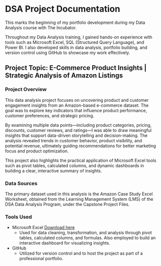 # DSA Project Documentation

This marks the beginning of my portfolio development during my Data Analysis course with The Incubator.

Throughout my Data Analysis training, I gained hands-on experience with tools such as Microsoft Excel, SQL (Structured Query Language), and Power BI. I also developed skills in data analysis, portfolio building, and version control using GitHub to showcase my work effectively.

## Project Topic: E-Commerce Product Insights | Strategic Analysis of Amazon Listings

### Project Overview

This data analysis project focuses on uncovering product and customer engagement insights from an Amazon-based e-commerce dataset. The goal was to explore key indicators that influence product performance, customer preferences, and strategic pricing.

By examining multiple data points—including product categories, pricing, discounts, customer reviews, and ratings—I was able to draw meaningful insights that support data-driven storytelling and decision-making. The analysis revealed trends in customer behavior, product visibility, and potential revenue, ultimately guiding recommendations for better marketing focus and product optimization.

This project also highlights the practical application of Microsoft Excel tools such as pivot tables, calculated columns, and dynamic dashboards in building a clear, interactive summary of insights.

### Data Sources

The primary dataset used in this analysis is the Amazon Case Study Excel Worksheet, obtained from the Learning Management System (LMS) of the DSA Data Analysis Program, under the Capstone Project Files.

### Tools Used

- Microsoft Excel [Download here](https.//www.microsoft.com)
    - Used for data cleaning, transformation, and analysis through pivot tables, calculated columns, and formulas. Also employed to build an interactive dashboard for visualizing insights.
- GitHub
    - Utilized for version control and to host the project as part of a professional portfolio.
